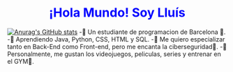 <h1 align="center" style="color:blue;">¡Hola Mundo! Soy Lluís</h1>

[![Anurag's GitHub stats](https://github-readme-stats.vercel.app/api?username=lluisp7)](https://github.com/lluisp7/github-readme-stats)
-💫 Un estudiante de programacion de Barcelona 📍.
-💫 Aprendiendo Java, Python, CSS, HTML y SQL.
-💫 Me quiero especializar tanto en Back-End como Front-end, pero me encanta la ciberseguridad🔐.
-💫 Personalmente, me gustan los videojuegos, peliculas, series y entrenar en el GYM💪.
